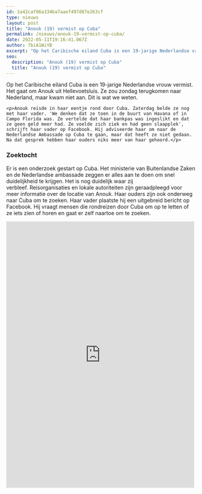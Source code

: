 ```yaml
---
id: 1a42caf06a334ba7aaef497d07e263cf
type: nieuws
layout: post
title: "Anouk (19) vermist op Cuba"
permalink: /nieuws/anouk-19-vermist-op-cuba/
date: 2022-05-11T19:16:41.067Z
author: 7biA1WiYB
excerpt: "Op het Caribische eiland Cuba is een 19-jarige Nederlandse vrouw vermist. Het gaat om Anouk uit Hellevoetsluis. Ze zou zondag terugkomen naar Nederland, maar kwam niet aan. Dit is wat we weten.  "
seo:
  description: "Anouk (19) vermist op Cuba"
  title: "Anouk (19) vermist op Cuba"
---
```

Op het Caribische eiland Cuba is een 19-jarige Nederlandse vrouw vermist. Het gaat om Anouk uit Hellevoetsluis. Ze zou zondag terugkomen naar Nederland, maar kwam niet aan. Dit is wat we weten.  

    <p>Anouk reisde in haar eentje rond door Cuba. Zaterdag belde ze nog met haar vader. 'We denken dat ze toen in de buurt van Havana of in Campo Florida was. Ze vertelde dat haar bankpas was ingeslikt en dat ze geen geld meer had. Ze voelde zich ziek en had geen slaapplek', schrijft haar vader op Facebook. Hij adviseerde haar om naar de Nederlandse Ambassade op Cuba te gaan, maar dat heeft ze niet gedaan. Na dat gesprek hebben haar ouders niks meer van haar gehoord.</p>
<h3>Zoektocht</h3>
<p>Er is een onderzoek gestart op Cuba. Het ministerie van Buitenlandse Zaken en de Nederlandse ambassade zeggen er alles aan te doen om snel duidelijkheid te krijgen. Het is nog duidelijk waar zij verbleef. Reisorganisaties en lokale autoriteiten zijn geraadpleegd voor meer informatie over de locatie van Anouk. Haar ouders zijn ook onderweg naar Cuba om te zoeken. Haar vader plaatste hij een uitgebreid bericht op Facebook. Hij vraagt mensen die rondreizen door Cuba om op te letten of ze iets zien of horen en gaat er zelf naartoe om te zoeken.</p>
<p><iframe allow="encrypted-media" allowtransparency="true" frameborder="0" height="709" scrolling="no" src="https://www.facebook.com/plugins/post.php?href=https%3A%2F%2Fwww.facebook.com%2Fwim.luijkvan%2Fposts%2F1792947810795703&amp;width=500" width="500"></iframe></p>  
